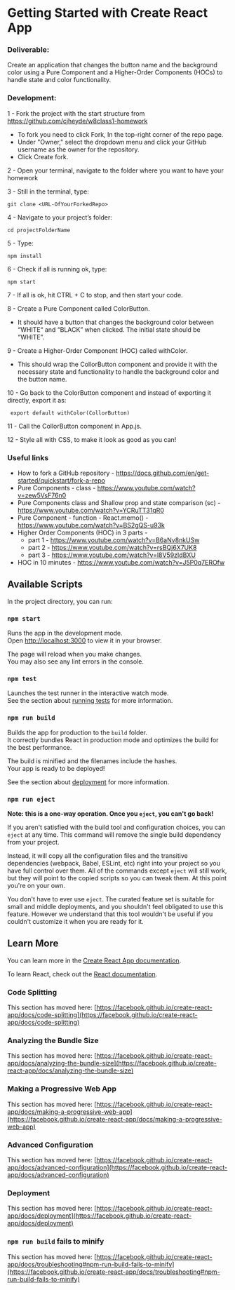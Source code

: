# Getting Started with Create React App

### Deliverable: 
Create an application that changes the button name and the background color using a Pure Component and  a Higher-Order Components (HOCs) to handle state and color functionality. 

### Development:
1 - Fork the project with the start structure from https://github.com/cjheyde/w8class1-homework
- To fork you need to click Fork, In the top-right corner of the repo page.
- Under "Owner," select the dropdown menu and click your GitHub username as the owner for the repository.
- Click Create fork.

2 - Open your terminal, navigate to the folder where you want to have your homework

3 - Still in the terminal, type: 

    git clone <URL-OfYourForkedRepo> 

4 - Navigate to your project’s folder: 

    cd projectFolderName

5 - Type: 
    
    npm install

6 - Check if all is running ok, type: 

    npm start 

7 - If all is ok, hit CTRL + C to stop, and then start your code.

8 - Create a Pure Component called ColorButton. 
- It should have a button that changes the background color between “WHITE“ and “BLACK” when clicked. The initial state should be “WHITE”.

9 - Create a Higher-Order Component (HOC) called withColor. 
- This should wrap the CollorButton component and provide it with the necessary state and functionality to handle the background color and the button name.

10 - Go back to the ColorButton component and instead of exporting it directly, export it as:
    
     export default withColor(CollorButton)

11 - Call the CollorButton component in App.js.

12 - Style all with CSS, to make it look as good as you can! 

### Useful links
- How to fork a GitHub repository - https://docs.github.com/en/get-started/quickstart/fork-a-repo 
- Pure Components - class - https://www.youtube.com/watch?v=zew5VsF76n0
- Pure Components class and Shallow prop and state comparison (sc) - https://www.youtube.com/watch?v=YCRuTT31qR0 
- Pure Component - function - React.memo() - https://www.youtube.com/watch?v=BS2gQS-u93k
- Higher Order Components (HOC)  in 3 parts -	
    - part 1 - https://www.youtube.com/watch?v=B6aNv8nkUSw 
    - part 2 - https://www.youtube.com/watch?v=rsBQj6X7UK8 
    - part 3 -  https://www.youtube.com/watch?v=l8V59zIdBXU 
- HOC in 10 minutes - https://www.youtube.com/watch?v=J5P0q7EROfw 


## Available Scripts

In the project directory, you can run:

### `npm start`

Runs the app in the development mode.\
Open [http://localhost:3000](http://localhost:3000) to view it in your browser.

The page will reload when you make changes.\
You may also see any lint errors in the console.

### `npm test`

Launches the test runner in the interactive watch mode.\
See the section about [running tests](https://facebook.github.io/create-react-app/docs/running-tests) for more information.

### `npm run build`

Builds the app for production to the `build` folder.\
It correctly bundles React in production mode and optimizes the build for the best performance.

The build is minified and the filenames include the hashes.\
Your app is ready to be deployed!

See the section about [deployment](https://facebook.github.io/create-react-app/docs/deployment) for more information.

### `npm run eject`

**Note: this is a one-way operation. Once you `eject`, you can't go back!**

If you aren't satisfied with the build tool and configuration choices, you can `eject` at any time. This command will remove the single build dependency from your project.

Instead, it will copy all the configuration files and the transitive dependencies (webpack, Babel, ESLint, etc) right into your project so you have full control over them. All of the commands except `eject` will still work, but they will point to the copied scripts so you can tweak them. At this point you're on your own.

You don't have to ever use `eject`. The curated feature set is suitable for small and middle deployments, and you shouldn't feel obligated to use this feature. However we understand that this tool wouldn't be useful if you couldn't customize it when you are ready for it.

## Learn More

You can learn more in the [Create React App documentation](https://facebook.github.io/create-react-app/docs/getting-started).

To learn React, check out the [React documentation](https://reactjs.org/).

### Code Splitting

This section has moved here: [https://facebook.github.io/create-react-app/docs/code-splitting](https://facebook.github.io/create-react-app/docs/code-splitting)

### Analyzing the Bundle Size

This section has moved here: [https://facebook.github.io/create-react-app/docs/analyzing-the-bundle-size](https://facebook.github.io/create-react-app/docs/analyzing-the-bundle-size)

### Making a Progressive Web App

This section has moved here: [https://facebook.github.io/create-react-app/docs/making-a-progressive-web-app](https://facebook.github.io/create-react-app/docs/making-a-progressive-web-app)

### Advanced Configuration

This section has moved here: [https://facebook.github.io/create-react-app/docs/advanced-configuration](https://facebook.github.io/create-react-app/docs/advanced-configuration)

### Deployment

This section has moved here: [https://facebook.github.io/create-react-app/docs/deployment](https://facebook.github.io/create-react-app/docs/deployment)

### `npm run build` fails to minify

This section has moved here: [https://facebook.github.io/create-react-app/docs/troubleshooting#npm-run-build-fails-to-minify](https://facebook.github.io/create-react-app/docs/troubleshooting#npm-run-build-fails-to-minify)

